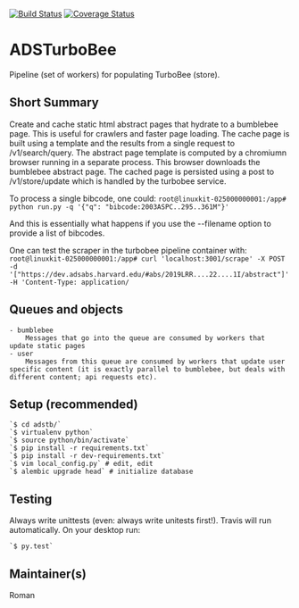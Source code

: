 [![Build Status](https://travis-ci.org/adsabs/ADSTurboBee.svg?branch=master)](https://travis-ci.org/adsabs/ADSTurboBee)
[![Coverage Status](https://coveralls.io/repos/github/adsabs/ADSTurboBee/badge.svg)](https://coveralls.io/github/adsabs/ADSTurboBee)

# ADSTurboBee

Pipeline (set of workers) for populating TurboBee (store).

       

## Short Summary
Create and cache static html abstract pages that hydrate to a bumblebee page.  This is useful for crawlers and faster page loading.
The cache page is built using a template and the results from a single request to /v1/search/query.  The abstract page template is computed by a chromiumn browser running in a separate process.  This browser downloads the bumblebee abstract page.  The cached page is persisted using a post to /v1/store/update which is handled by the turbobee service.

To process a single bibcode, one could:
```root@linuxkit-025000000001:/app# python run.py -q '{"q": "bibcode:2003ASPC..295..361M"}'```

And this is essentially what happens if you use the --filename option to provide a list of bibcodes.

One can test the scraper in the turbobee pipeline container with:
```root@linuxkit-025000000001:/app# curl 'localhost:3001/scrape' -X POST -d '["https://dev.adsabs.harvard.edu/#abs/2019LRR....22....1I/abstract"]' -H 'Content-Type: application/```



## Queues and objects

    - bumblebee
        Messages that go into the queue are consumed by workers that update static pages
    - user
        Messages from this queue are consumed by workers that update user specific content (it is exactly parallel to bumblebee, but deals with different content; api requests etc). 



## Setup (recommended)

    `$ cd adstb/`
    `$ virtualenv python`
    `$ source python/bin/activate`
    `$ pip install -r requirements.txt`
    `$ pip install -r dev-requirements.txt`
    `$ vim local_config.py` # edit, edit
    `$ alembic upgrade head` # initialize database
    
## Testing

Always write unittests (even: always write unitests first!). Travis will run automatically. On your desktop run:

    `$ py.test`
    

## Maintainer(s)

Roman

